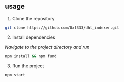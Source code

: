 ## usage

1. Clone the repository
```bash
git clone https://github.com/0xf333/dht_indexer.git
```

2. Install dependencies

_Navigate to the project directory and run_
```bash
npm install && npm fund
```

3. Run the project
```bash
npm start
```
